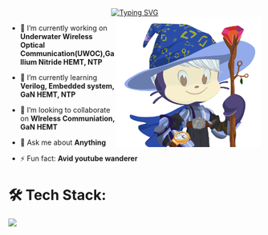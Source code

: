 <div align="center">
  <a href="https://git.io/typing-svg"><img src="https://readme-typing-svg.herokuapp.com?font=Fira+Code&weight=550&size=30&duration=3000&pause=900&center=true&vCenter=true&multiline=true&random=false&width=435&height=100&lines=Greetings!+;I+am+Rohit+Choudhary+%E2%9C%A8" alt="Typing SVG" /></a>
</div>

<img align="right" width="290" src="octocat-Rohit.png" alt="Rch-9271" />

- 🔭 I’m currently working on **Underwater Wireless Optical Communication(UWOC),Gallium Nitride HEMT, NTP**
  
- 🌱 I’m currently learning **Verilog, Embedded system, GaN HEMT, NTP**
  
- 👯 I’m looking to collaborate on **WIreless Communiation, GaN HEMT**
  
- 💬 Ask me about **Anything**

- ⚡ Fun fact: **Avid youtube wanderer**
  
# 🛠️ Tech Stack:

<div align="left">
  <a href="https://skillicons.dev">
    <img src="https://skillicons.dev/icons?i=matlab,python,c,cpp,instagram"/>
  </a>
</div>
